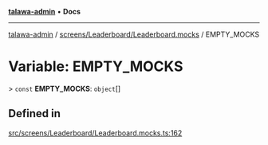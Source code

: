 [**talawa-admin**](../../../../README.md) • **Docs**

***

[talawa-admin](../../../../modules.md) / [screens/Leaderboard/Leaderboard.mocks](../README.md) / EMPTY\_MOCKS

# Variable: EMPTY\_MOCKS

\> `const` **EMPTY\_MOCKS**: `object`[]

## Defined in

[src/screens/Leaderboard/Leaderboard.mocks.ts:162](https://github.com/PalisadoesFoundation/talawa-admin/blob/ec91a82db6f7a7a061fbb4ea9639f2bff335faa5/src/screens/Leaderboard/Leaderboard.mocks.ts#L162)
